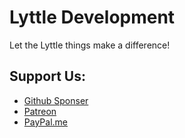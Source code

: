 # Lyttle Development
Let the Lyttle things make a difference!

## Support Us:
- [Github Sponser](https://github.com/sponsors/Lyttle-Development)
- [Patreon](https://patreon.com/LyttleDevelopment?utm_medium=unknown&utm_source=join_link&utm_campaign=creatorshare_creator&utm_content=copyLink)
- [PayPal.me](https://paypal.me/Stualyttle)
